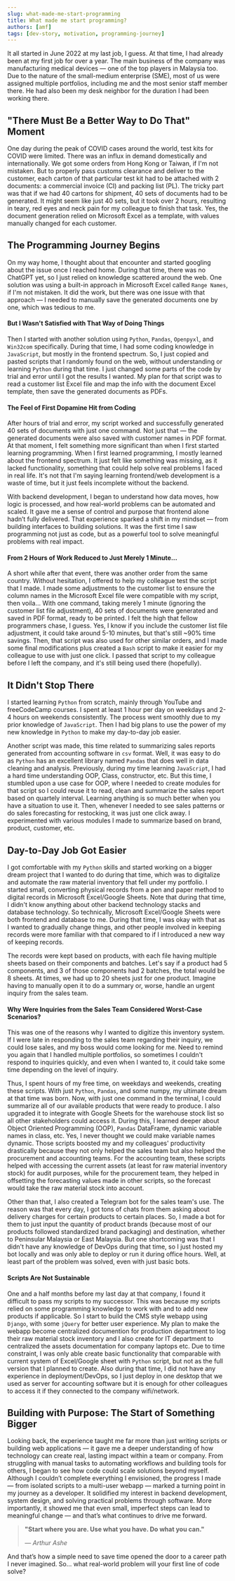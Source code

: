 ```yaml
---
slug: what-made-me-start-programming
title: What made me start programming?
authors: [amf]
tags: [dev-story, motivation, programming-journey]
---
```


It all started in June 2022 at my last job, I guess. At that time, I had already been at my first job for over a year. The main business of the company was manufacturing medical devices — one of the top players in Malaysia too.
Due to the nature of the small-medium enterprise (SME), most of us were assigned multiple portfolios, including me and the most senior staff member there. He had also been my desk neighbor for the duration I had been working there.

## "There Must Be a Better Way to Do That" Moment

One day during the peak of COVID cases around the world, test kits for COVID were limited. There was an influx in demand domestically and internationally. We got some orders from Hong Kong or Taiwan, if I'm not mistaken. But to properly pass customs clearance and deliver to the customer, each carton of that particular test kit had to be attached with 2 documents: a commercial invoice (CI) and packing list (PL). The tricky part was that if we had 40 cartons for shipment, 40 sets of documents had to be generated. It might seem like just 40 sets, but it took over 2 hours, resulting in teary, red eyes and neck pain for my colleague to finish that task. Yes, the document generation relied on Microsoft Excel as a template, with values manually changed for each customer.

<!-- truncate -->

## The Programming Journey Begins

On my way home, I thought about that encounter and started googling about the issue once I reached home. During that time, there was no ChatGPT yet, so I just relied on knowledge scattered around the web. One solution was using a built-in approach in Microsoft Excel called `Range Names`, if I'm not mistaken. It did the work, but there was one issue with that approach — I needed to manually save the generated documents one by one, which was tedious to me.

#### But I Wasn't Satisfied with That Way of Doing Things

Then I started with another solution using `Python`, `Pandas`, `Openpyxl`, and `Win32com` specifically. During that time, I had some coding knowledge in `JavaScript`, but mostly in the frontend spectrum. So, I just copied and pasted scripts that I randomly found on the web, without understanding or learning `Python` during that time. I just changed some parts of the code by trial and error until I got the results I wanted. My plan for that script was to read a customer list Excel file and map the info with the document Excel template, then save the generated documents as PDFs.

#### The Feel of First Dopamine Hit from Coding

After hours of trial and error, my script worked and successfully generated 40 sets of documents with just one command. Not just that — the generated documents were also saved with customer names in PDF format. At that moment, I felt something more significant than when I first started learning programming. When I first learned programming, I mostly learned about the frontend spectrum. It just felt like something was missing, as it lacked functionality, something that could help solve real problems I faced in real life. It's not that I'm saying learning frontend/web development is a waste of time, but it just feels incomplete without the backend.

With backend development, I began to understand how data moves, how logic is processed, and how real-world problems can be automated and scaled. It gave me a sense of control and purpose that frontend alone hadn’t fully delivered. That experience sparked a shift in my mindset — from building interfaces to building solutions. It was the first time I saw programming not just as code, but as a powerful tool to solve meaningful problems with real impact.

#### From 2 Hours of Work Reduced to Just Merely 1 Minute...

A short while after that event, there was another order from the same country. Without hesitation, I offered to help my colleague test the script that I made. I made some adjustments to the customer list to ensure the column names in the Microsoft Excel file were compatible with my script, then voila... With one command, taking merely 1 minute (ignoring the customer list file adjustment), 40 sets of documents were generated and saved in PDF format, ready to be printed. I felt the high that fellow programmers chase, I guess. Yes, I know if you include the customer list file adjustment, it could take around 5-10 minutes, but that's still ~90% time savings. Then, that script was also used for other similar orders, and I made some final modifications plus created a `Bash` script to make it easier for my colleague to use with just one click. I passed that script to my colleague before I left the company, and it's still being used there (hopefully).

## It Didn't Stop There

I started learning `Python` from scratch, mainly through YouTube and freeCodeCamp courses. I spent at least 1 hour per day on weekdays and 2-4 hours on weekends consistently. The process went smoothly due to my prior knowledge of `JavaScript`. Then I had big plans to use the power of my new knowledge in `Python` to make my day-to-day job easier.

Another script was made, this time related to summarizing sales reports generated from accounting software in `csv` format. Well, it was easy to do as `Python` has an excellent library named `Pandas` that does well in data cleaning and analysis. Previously, during my time learning `JavaScript`, I had a hard time understanding OOP, Class, constructor, etc. But this time, I stumbled upon a use case for OOP, where I needed to create modules for that script so I could reuse it to read, clean and summarize the sales report based on quartely interval. Learning anything is so much better when you have a situation to use it. Then, whenever I needed to see sales patterns or do sales forecasting for restocking, it was just one click away. I experimented with various modules I made to summarize based on brand, product, customer, etc.

## Day-to-Day Job Got Easier

I got comfortable with my `Python` skills and started working on a bigger dream project that I wanted to do during that time, which was to digitalize and automate the raw material inventory that fell under my portfolio. I started small, converting physical records from a pen and paper method to digital records in Microsoft Excel/Google Sheets. Note that during that time, I didn't know anything about other backend technology stacks and database technology. So technically, Microsoft Excel/Google Sheets were both frontend and database to me. During that time, I was okay with that as I wanted to gradually change things, and other people involved in keeping records were more familiar with that compared to if I introduced a new way of keeping records.

The records were kept based on products, with each file having multiple sheets based on their components and batches. Let's say if a product had 5 components, and 3 of those components had 2 batches, the total would be 8 sheets. At times, we had up to 20 sheets just for one product. Imagine having to manually open it to do a summary or, worse, handle an urgent inquiry from the sales team.

#### Why Were Inquiries from the Sales Team Considered Worst-Case Scenarios?

This was one of the reasons why I wanted to digitize this inventory system. If I were late in responding to the sales team regarding their inquiry, we could lose sales, and my boss would come looking for me. Need to remind you again that I handled multiple portfolios, so sometimes I couldn't respond to inquiries quickly, and even when I wanted to, it could take some time depending on the level of inquiry.

Thus, I spent hours of my free time, on weekdays and weekends, creating these scripts. With just `Python`, `Pandas`, and some numpy, my ultimate dream at that time was born. Now, with just one command in the terminal, I could summarize all of our available products that were ready to produce. I also upgraded it to integrate with Google Sheets for the warehouse stock list so all other stakeholders could access it. During this, I learned deeper about Object Oriented Programming (OOP), `Pandas` DataFrame, dynamic variable names in class, etc. Yes, I never thought we could make variable names dynamic. Those scripts boosted my and my colleagues' productivity drastically because they not only helped the sales team but also helped the procurement and accounting teams. For the accounting team, these scripts helped with accessing the current assets (at least for raw material inventory stock) for audit purposes, while for the procurement team, they helped in offsetting the forecasting values made in other scripts, so the forecast would take the raw material stock into account.

Other than that, I also created a Telegram bot for the sales team's use. The reason was that every day, I got tons of chats from them asking about delivery charges for certain products to certain places. So, I made a bot for them to just input the quantity of product brands (because most of our products followed standardized brand packaging) and destination, whether to Peninsular Malaysia or East Malaysia. But one shortcoming was that I didn't have any knowledge of DevOps during that time, so I just hosted my bot locally and was only able to deploy or run it during office hours. Well, at least part of the problem was solved, even with just basic bots.

#### Scripts Are Not Sustainable

One and a half months before my last day at that company, I found it difficult to pass my scripts to my successor. This was because my scripts relied on some programming knowledge to work with and to add new products if applicable. So I start to build the CMS style webapp using `Django`, with some `jQuery` for better user experience. My plan to make the webapp become centralized documention for production department to log their raw material stock inventory and I also create for IT department to centralized the assets documentation for company laptops etc. Due to time constraint, I was only able create basic functionality that comparable with current system of Excel/Google sheet with `Python` script, but not as the full version that I planned to create. Also during that time, I did not have any experience in deployment/DevOps, so I just deploy in one desktop that we used as server for accounting software but it is enough for other colleagues to access it if they connected to the company wifi/network.

## Building with Purpose: The Start of Something Bigger

Looking back, the experience taught me far more than just writing scripts or building web applications — it gave me a deeper understanding of how technology can create real, lasting impact within a team or company. From struggling with manual tasks to automating workflows and building tools for others, I began to see how code could scale solutions beyond myself. Although I couldn’t complete everything I envisioned, the progress I made — from isolated scripts to a multi-user webapp — marked a turning point in my journey as a developer. It solidified my interest in backend development, system design, and solving practical problems through software. More importantly, it showed me that even small, imperfect steps can lead to meaningful change — and that’s what continues to drive me forward. 

> **"Start where you are. Use what you have. Do what you can."**
>
> — _Arthur Ashe_

And that’s how a simple need to save time opened the door to a career path I never imagined.
So… what real-world problem will your first line of code solve?